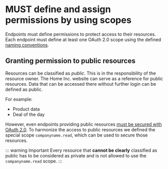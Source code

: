 # MUST define and assign permissions by using scopes

Endpoints must define permissions to protect access to their resources.
Each endpoint must define at least one OAuth 2.0 scope using the defined [naming conventions](./shoud-adhere-to-scope-naming-conventions.md).

## Granting permission to public resources

Resources can be classified as _public_.
This is in the responsibility of the resource owner.
The Home Inc. website can serve as a reference for public resources.
Data that can be accessed there without further login can be defined as public.

For example:

- Product data
- Deal of the day

However, even endpoints providing public resources [must be secured with OAuth 2.0](../../oauth/rules/must-secure-endpoints-with-oauth2.md).
To harmonize the access to public resources we defined the special scope `companyname.read`, which can be used to secure those resources.

::: warning Important
Every resource that **cannot be clearly** classified as public has to be considered as private and is not allowed to use the `companyname.read` scope.
:::

